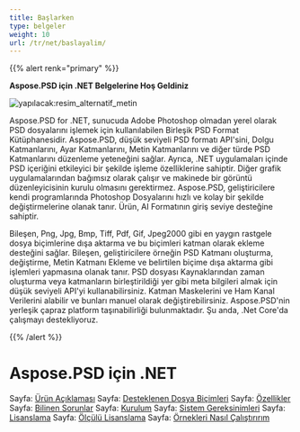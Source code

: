 ```yaml
---
title: Başlarken
type: belgeler
weight: 10
url: /tr/net/baslayalim/
---
```


{{% alert renk="primary" %}} 

**Aspose.PSD için .NET Belgelerine Hoş Geldiniz**

![yapılacak:resim_alternatif_metin](https://www.aspose.cloud/templates/aspose/App_Themes/V3/images/psd/272x272/aspose_psd-for-net.png)

Aspose.PSD for .NET, sunucuda Adobe Photoshop olmadan yerel olarak PSD dosyalarını işlemek için kullanılabilen Birleşik PSD Format Kütüphanesidir. Aspose.PSD, düşük seviyeli PSD formatı API'sini, Dolgu Katmanlarını, Ayar Katmanlarını, Metin Katmanlarını ve diğer türde PSD Katmanlarını düzenleme yeteneğini sağlar. Ayrıca, .NET uygulamaları içinde PSD içeriğini etkileyici bir şekilde işleme özelliklerine sahiptir. Diğer grafik uygulamalarından bağımsız olarak çalışır ve makinede bir görüntü düzenleyicisinin kurulu olmasını gerektirmez. Aspose.PSD, geliştiricilere kendi programlarında Photoshop Dosyalarını hızlı ve kolay bir şekilde değiştirmelerine olanak tanır. Ürün, AI Formatının giriş seviye desteğine sahiptir.

Bileşen, Png, Jpg, Bmp, Tiff, Pdf, Gif, Jpeg2000 gibi en yaygın rastgele dosya biçimlerine dışa aktarma ve bu biçimleri katman olarak ekleme desteğini sağlar. Bileşen, geliştiricilere örneğin PSD Katmanı oluşturma, değiştirme, Metin Katmanı Ekleme ve belirtilen biçime dışa aktarma gibi işlemleri yapmasına olanak tanır. PSD dosyası Kaynaklarından zaman oluşturma veya katmanların birleştirildiği yer gibi meta bilgileri almak için düşük seviyeli API'yi kullanabilirsiniz. Katman Maskelerini ve Ham Kanal Verilerini alabilir ve bunları manuel olarak değiştirebilirsiniz. Aspose.PSD'nin yerleşik çapraz platform taşınabilirliği bulunmaktadır. Şu anda, .Net Core'da çalışmayı destekliyoruz.



{{% /alert %}} 
# **Aspose.PSD için .NET**
Sayfa: [Ürün Açıklaması](/psd/tr/net/urun-aciklamasi/) Sayfa: [Desteklenen Dosya Biçimleri](/psd/tr/net/desteklenen-dosya-bicimleri/) Sayfa: [Özellikler](/psd/tr/net/ozellikler/) Sayfa: [Bilinen Sorunlar](/psd/tr/net/bilinen-sorunlar/) Sayfa: [Kurulum](/psd/tr/net/kurulum/) Sayfa: [Sistem Gereksinimleri](/psd/tr/net/sistem-gereksinimleri/) Sayfa: [Lisanslama](/psd/tr/net/lisanslama/) Sayfa: [Ölçülü Lisanslama](/psd/tr/net/olculu-lisanslama/) Sayfa: [Örnekleri Nasıl Çalıştırırım](/psd/tr/net/ornekleri-nasil-calistiririm/) 

